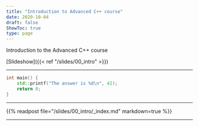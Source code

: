 ```yaml
---
title: "Introduction to Advanced C++ course"
date: 2020-10-04
draft: false
ShowToc: true
type: page
---
```


Introduction to the Advanced C++ course

<!--more-->

[Slideshow]({{< ref "/slides/00_intro" >}})

---

```cpp {linenos=table}
int main() {
    std::printf("The answer is %d\n", 42);
    return 0;
}
```

---

{{% readpost file="/slides/00_intro/_index.md" markdown=true %}}

---
